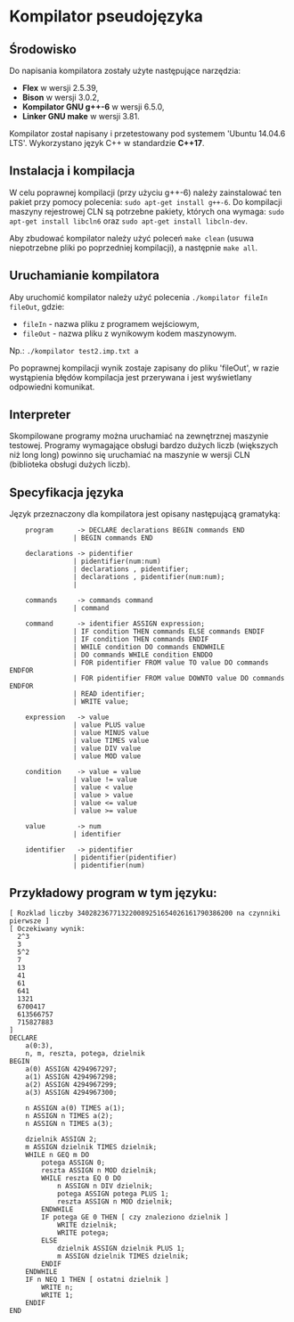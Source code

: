 # Kompilator pseudojęzyka

## Środowisko
Do napisania kompilatora zostały użyte następujące narzędzia:

- <b>Flex</b> w wersji 2.5.39,
- <b>Bison</b> w wersji 3.0.2,
- <b>Kompilator GNU g++-6</b> w wersji 6.5.0,
- <b>Linker GNU make</b> w wersji 3.81.

Kompilator został napisany i przetestowany pod systemem 'Ubuntu 14.04.6 LTS'. 
Wykorzystano język C++ w standardzie <b>C++17</b>.

## Instalacja i kompilacja

W celu poprawnej kompilacji (przy użyciu g++-6) należy zainstalować ten pakiet przy pomocy polecenia:
`sudo apt-get install g++-6`. Do kompilacji maszyny rejestrowej CLN są potrzebne pakiety, których ona wymaga:
`sudo apt-get install libcln6` oraz `sudo apt-get install libcln-dev`.

Aby zbudować kompilator należy użyć poleceń `make clean`
(usuwa niepotrzebne pliki po poprzedniej kompilacji), a następnie `make all`.

## Uruchamianie kompilatora

Aby uruchomić kompilator należy użyć polecenia `./kompilator fileIn fileOut`, gdzie:

- `fileIn` - nazwa pliku z programem wejściowym,
- `fileOut` - nazwa pliku z wynikowym kodem maszynowym.

Np.: `./kompilator test2.imp.txt a`

Po poprawnej kompilacji wynik zostaje zapisany do pliku 'fileOut', 
w razie wystąpienia błędów kompilacja jest przerywana i jest wyświetlany odpowiedni komunikat. 

## Interpreter
Skompilowane programy można uruchamiać na zewnętrznej maszynie testowej.
Programy wymagające obsługi bardzo dużych liczb (większych niż long long) powinno się uruchamiać na maszynie w wersji CLN (biblioteka obsługi dużych liczb).

## Specyfikacja języka
Język przeznaczony dla kompilatora jest opisany następującą gramatyką: 

```
    program      -> DECLARE declarations BEGIN commands END
				| BEGIN commands END

    declarations -> pidentifier
				| pidentifier(num:num)
    			| declarations , pidentifier;
                | declarations , pidentifier(num:num);
                | 

    commands     -> commands command
                | command

    command      -> identifier ASSIGN expression;
                | IF condition THEN commands ELSE commands ENDIF
                | IF condition THEN commands ENDIF
                | WHILE condition DO commands ENDWHILE
                | DO commands WHILE condition ENDDO
                | FOR pidentifier FROM value TO value DO commands ENDFOR
                | FOR pidentifier FROM value DOWNTO value DO commands ENDFOR
                | READ identifier;
                | WRITE value;

    expression   -> value
                | value PLUS value
                | value MINUS value
                | value TIMES value
                | value DIV value
                | value MOD value

    condition    -> value = value
                | value != value
                | value < value
                | value > value
                | value <= value
                | value >= value

    value        -> num
                | identifier

    identifier   -> pidentifier
                | pidentifier(pidentifier)
                | pidentifier(num)
```

## Przykładowy program w tym języku:

```
[ Rozklad liczby 340282367713220089251654026161790386200 na czynniki pierwsze ]
[ Oczekiwany wynik:
  2^3
  3
  5^2
  7
  13
  41
  61
  641
  1321
  6700417
  613566757
  715827883
]
DECLARE
    a(0:3),
    n, m, reszta, potega, dzielnik
BEGIN
    a(0) ASSIGN 4294967297;
    a(1) ASSIGN 4294967298;
    a(2) ASSIGN 4294967299;
    a(3) ASSIGN 4294967300;

    n ASSIGN a(0) TIMES a(1);
    n ASSIGN n TIMES a(2);
    n ASSIGN n TIMES a(3);

    dzielnik ASSIGN 2;
    m ASSIGN dzielnik TIMES dzielnik;
    WHILE n GEQ m DO
        potega ASSIGN 0;
        reszta ASSIGN n MOD dzielnik;
        WHILE reszta EQ 0 DO
            n ASSIGN n DIV dzielnik;
            potega ASSIGN potega PLUS 1;
            reszta ASSIGN n MOD dzielnik;
        ENDWHILE
        IF potega GE 0 THEN [ czy znaleziono dzielnik ]
            WRITE dzielnik;
            WRITE potega;
        ELSE
            dzielnik ASSIGN dzielnik PLUS 1;
            m ASSIGN dzielnik TIMES dzielnik;
        ENDIF
    ENDWHILE
    IF n NEQ 1 THEN [ ostatni dzielnik ]
        WRITE n;
        WRITE 1;
    ENDIF
END
```





